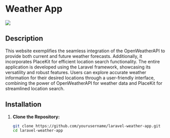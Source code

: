 # Weather App

![](https://github.com/mohitj2401/weather-app/blob/master/Produce_2.GIF)

## Description

This website exemplifies the seamless integration of the OpenWeatherAPI to provide both current and future weather forecasts. Additionally, it incorporates PlaceKit for efficient location search functionality. The entire application is developed using the Laravel framework, showcasing its versatility and robust features. Users can explore accurate weather information for their desired locations through a user-friendly interface, combining the power of OpenWeatherAPI for weather data and PlaceKit for streamlined location search.


## Installation

1. **Clone the Repository:**
   ```bash
   git clone https://github.com/yourusername/laravel-weather-app.git
   cd laravel-weather-app
